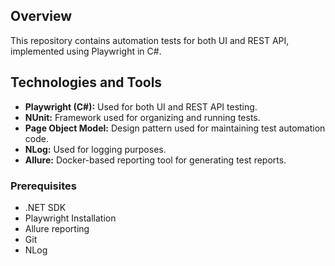 ## Overview
This repository contains automation tests for both UI and REST API, implemented using Playwright in C#.

## Technologies and Tools
- **Playwright (C#):** Used for both UI and REST API testing.
- **NUnit:** Framework used for organizing and running tests.
- **Page Object Model:** Design pattern used for maintaining test automation code.
- **NLog:** Used for logging purposes.
- **Allure:** Docker-based reporting tool for generating test reports.


### Prerequisites
- .NET SDK
- Playwright Installation
- Allure reporting
- Git
- NLog
